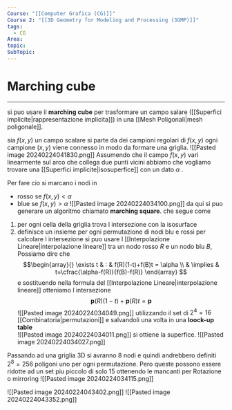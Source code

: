 ```yaml
---
Course: "[[Computer Grafica (CG)]]"
Course 2: "[[3D Geometry for Modeling and Processing (3GMP)]]"
tags:
  - CG
Area: 
topic: 
SubTopic:
---
```


# Marching cube
---
si puo usare il __marching cube__ per trasformare un campo salare ([[Superfici implicite|rappresentazione implicita]]) in una [[Mesh Poligonali|mesh poligonale]].

sia $f(x,y)$ un campo scalare
si parte da dei campioni regolari di $f(x,y)$
ogni campione $(x,y)$ viene connesso in modo da formare una griglia.
![[Pasted image 20240224041830.png]]
Assumendo che il campo $f(x,y)$ vari linearmente sul arco che collega due punti vicini abbiamo che vogliamo trovare una [[Superfici implicite|isosuperfice]] con un dato $\alpha$ .

Per fare cio si marcano i nodi in
- rosso se $f(x,y)<\alpha$
- blue se $f(x,y)>\alpha$
![[Pasted image 20240224034100.png]]
da qui si puo generare un algoritmo chiamato __marching square__. che segue come 
1. per ogni cella della griglia trova l intersezione con la isosurface
2. definisce un insieme per ogni permutazione di nodi blu e rossi 
per calcolare l intersezione si puo usare l [[Interpolazione Lineare|interpolazione lineare]] tra un nodo rosso $R$ e un nodo blu $B$, Possiamo dire che $$\begin{array}{}
\exists t & : & f(R)(1-t)+f(B)t = \alpha \\
	& \implies & t=\cfrac{\alpha-f(R)}{f(B)-f(R)}
\end{array}
$$
e sostituendo nella formula del [[Interpolazione Lineare|interpolazione lineare]] otteniamo l intersezione$$\boldsymbol{p}(R)(1-t)+\boldsymbol{p}(R)t=\boldsymbol{p}$$
![[Pasted image 20240224034049.png]]
utilizzando il set di $2^4=16$ [[Combinatoria|permutazioni]] e salvandoli una volta in una __loock-up table__  
![[Pasted image 20240224034011.png]]
si ottiene la superfice.
![[Pasted image 20240224034027.png]]



Passando ad una griglia 3D si avranno $8$ nodi e quindi andrebbero definiti $2^8=256$ poligoni uno per ogni permutazione. 
Pero queste possono essere ridotte ad un set piu piccolo di solo 15 ottenendo le mancanti per Rotazione o mirroring 
![[Pasted image 20240224034115.png]]



![[Pasted image 20240224043402.png]]
![[Pasted image 20240224043352.png]]
